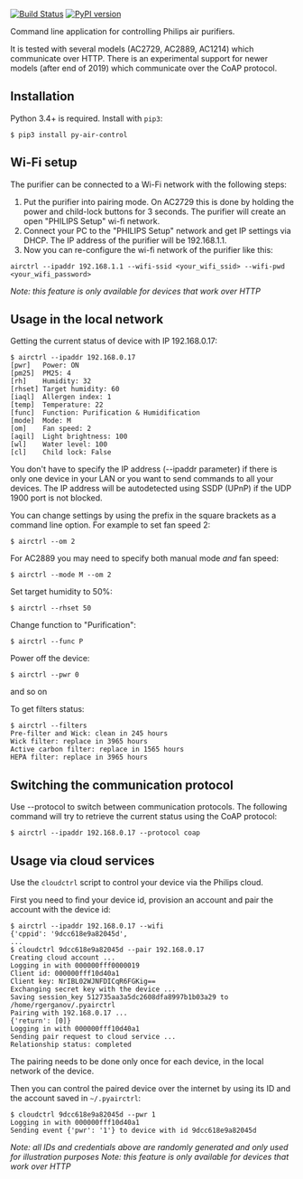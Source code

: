 [![Build Status](https://travis-ci.org/rgerganov/py-air-control.svg?branch=master)](https://travis-ci.org/rgerganov/py-air-control)
[![PyPI version](https://badge.fury.io/py/py-air-control.svg)](https://badge.fury.io/py/py-air-control)

Command line application for controlling Philips air purifiers.

It is tested with several models (AC2729, AC2889, AC1214) which communicate over HTTP.
There is an experimental support for newer models (after end of 2019) which communicate over the CoAP protocol.

Installation
---
Python 3.4+ is required. Install with `pip3`:
```
$ pip3 install py-air-control
```

Wi-Fi setup
---
The purifier can be connected to a Wi-Fi network with the following steps:

 1. Put the purifier into pairing mode. On AC2729 this is done by holding the power and child-lock buttons for 3 seconds.
    The purifier will create an open "PHILIPS Setup" wi-fi network.
 2. Connect your PC to the "PHILIPS Setup" network and get IP settings via DHCP. The IP address of the purifier will be 192.168.1.1.
 3. Now you can re-configure the wi-fi network of the purifier like this:
```
airctrl --ipaddr 192.168.1.1 --wifi-ssid <your_wifi_ssid> --wifi-pwd <your_wifi_password>
```
_Note: this feature is only available for devices that work over HTTP_

Usage in the local network
---
Getting the current status of device with IP 192.168.0.17:
```
$ airctrl --ipaddr 192.168.0.17
[pwr]   Power: ON
[pm25]  PM25: 4
[rh]    Humidity: 32
[rhset] Target humidity: 60
[iaql]  Allergen index: 1
[temp]  Temperature: 22
[func]  Function: Purification & Humidification
[mode]  Mode: M
[om]    Fan speed: 2
[aqil]  Light brightness: 100
[wl]    Water level: 100
[cl]    Child lock: False
```
You don't have to specify the IP address (--ipaddr parameter) if there is only one device in your LAN or you want to send commands to all your devices.
The IP address will be autodetected using SSDP (UPnP) if the UDP 1900 port is not blocked.

You can change settings by using the prefix in the square brackets as a command line option.
For example to set fan speed 2:

    $ airctrl --om 2

For AC2889 you may need to specify both manual mode *and* fan speed:

    $ airctrl --mode M --om 2

Set target humidity to 50%:

    $ airctrl --rhset 50

Change function to "Purification":

    $ airctrl --func P

Power off the device:

    $ airctrl --pwr 0

and so on

To get filters status:
```
$ airctrl --filters
Pre-filter and Wick: clean in 245 hours
Wick filter: replace in 3965 hours
Active carbon filter: replace in 1565 hours
HEPA filter: replace in 3965 hours
```

Switching the communication protocol
---
Use --protocol to switch between communication protocols.
The following command will try to retrieve the current status using the CoAP protocol:
```
$ airctrl --ipaddr 192.168.0.17 --protocol coap
```

Usage via cloud services
---
Use the `cloudctrl` script to control your device via the Philips cloud.

First you need to find your device id, provision an account and pair the account with the device id:
```
$ airctrl --ipaddr 192.168.0.17 --wifi
{'cppid': '9dcc618e9a82045d',
...
$ cloudctrl 9dcc618e9a82045d --pair 192.168.0.17
Creating cloud account ...
Logging in with 000000fff0000019
Client id: 000000fff10d40a1
Client key: NrIBL02WJNFDICqR6FGKig==
Exchanging secret key with the device ...
Saving session_key 512735aa3a5dc2608dfa8997b1b03a29 to /home/rgerganov/.pyairctrl
Pairing with 192.168.0.17 ...
{'return': [0]}
Logging in with 000000fff10d40a1
Sending pair request to cloud service ...
Relationship status: completed
```
The pairing needs to be done only once for each device, in the local network of the device.


Then you can control the paired device over the internet by using its ID and the account saved in `~/.pyairctrl`:
```
$ cloudctrl 9dcc618e9a82045d --pwr 1
Logging in with 000000fff10d40a1
Sending event {'pwr': '1'} to device with id 9dcc618e9a82045d
```

_Note: all IDs and credentials above are randomly generated and only used for illustration purposes_
_Note: this feature is only available for devices that work over HTTP_
